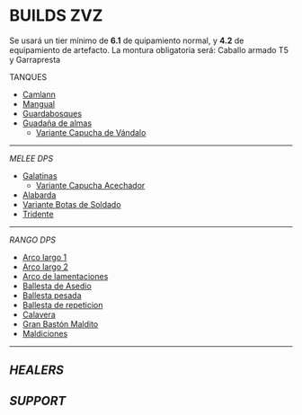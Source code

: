 # BUILDS ZVZ
Se usará un tier mínimo de **6.1** de quipamiento normal, y **4.2** de equipamiento de artefacto.
La montura obligatoria será: Caballo armado T5 y Garrapresta

TANQUES
  * [Camlann](https://albiononline.com/es/characterbuilder/solo-builds/view/38536) 
  * [Mangual](https://albiononline.com/es/characterbuilder/solo-builds/view/23887)
  * [Guardabosques](https://albiononline.com/es/characterbuilder/solo-builds/view/23900)
  * [Guadaña de almas](https://albiononline.com/es/characterbuilder/solo-builds/view/23886)
    * [Variante Capucha de Vándalo](https://albiononline.com/es/characterbuilder/solo-builds/view/38537)
---
*MELEE DPS*
 * [Galatinas](https://albiononline.com/es/characterbuilder/solo-builds/view/38538)
    * [Variante Capucha Acechador](https://albiononline.com/es/characterbuilder/solo-builds/view/38539)
 * [Alabarda](https://albiononline.com/es/characterbuilder/solo-builds/view/23890)
  * [Variante Botas de Soldado](https://albiononline.com/es/characterbuilder/solo-builds/view/38540)
 * [Tridente](https://albiononline.com/es/characterbuilder/solo-builds/view/23891)
---
*RANGO DPS*
* [Arco largo 1](https://albiononline.com/es/characterbuilder/solo-builds/view/23765)
* [Arco largo 2](https://albiononline.com/es/characterbuilder/solo-builds/view/22345)
* [Arco de lamentaciones](https://albiononline.com/es/characterbuilder/solo-builds/view/38541)
* [Ballesta de Asedio](https://albiononline.com/es/characterbuilder/solo-builds/view/23895)
* [Ballesta pesada](https://albiononline.com/es/characterbuilder/solo-builds/view/38542)
* [Ballesta de repeticion](https://albiononline.com/es/characterbuilder/solo-builds/view/38543)
* [Calavera](https://albiononline.com/es/characterbuilder/solo-builds/view/23766)
* [Gran Bastón Maldito](https://albiononline.com/es/characterbuilder/solo-builds/view/22143/updated)
* [Maldiciones](https://albiononline.com/es/characterbuilder/solo-builds/view/38544)
---
*HEALERS*
---

*SUPPORT*
---
